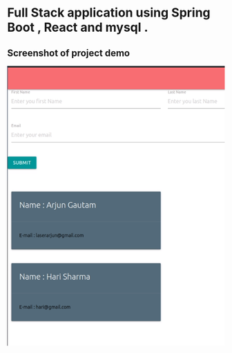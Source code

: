 # Full Stack application using Spring Boot , React and mysql .
## Screenshot of project demo

<code><img src="https://raw.githubusercontent.com/arjun-sudo/crm/master/assets/img.png"></code>

